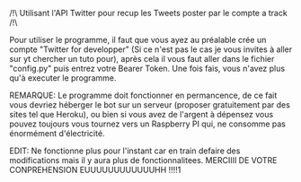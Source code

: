 
/!\ Utilisant l'API Twitter pour recup les Tweets poster par le compte a track /!\

Pour utiliser le programme, il faut que vous ayez au préalable crée un compte "Twitter for developper" (Si ce n'est pas le cas je vous invites à aller sur yt chercher un tuto pour), après cela il vous faut aller dans le fichier 
"config.py" puis entrez votre Bearer Token. Une fois fais, vous n'avez plus qu'à executer le programme.

REMARQUE: Le programme doit fonctionner en permancence, de ce fait vous devriez héberger le bot sur un serveur (proposer gratuitement par des sites tel que Heroku), ou bien si vous avez de l'argent à dépensez vous pouvez toujours vous tournez vers un Raspberry PI qui, ne consomme pas énormément d'électricité.

EDIT: Ne fonctionne plus pour l'instant car en train defaire des modifications
      mais il y aura plus de fonctionnalitees.
                                                    MERCIIII DE VOTRE CONPREHENSION EUUUUUUUUUUUUHH !!!!1